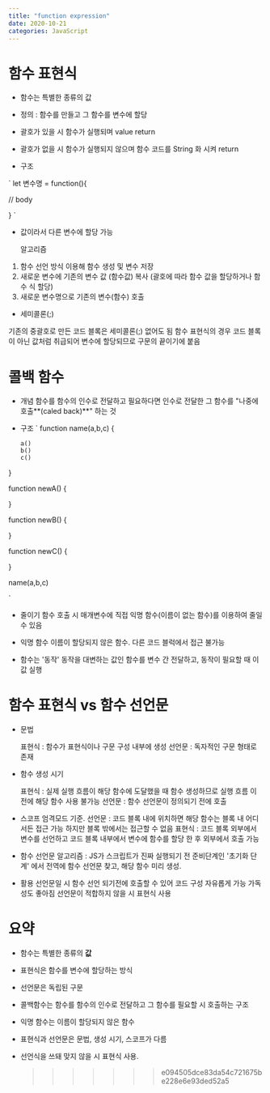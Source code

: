 ```yaml
---
title: "function expression"
date: 2020-10-21
categories: JavaScript
---
```


# 함수 표현식

- 함수는 특별한 종류의 값

- 정의 : 함수를 만들고 그 함수를 변수에 할당

- 괄호가 있을 시 함수가 실행되며 value return

- 괄호가 없을 시 함수가 실행되지 않으며 함수 코드를 String 화 시켜 return

- 구조

`
let 변수명 = function(){

// body

}
`

- 값이라서 다른 변수에 할당 가능

  알고리즘

1. 함수 선언 방식 이용해 함수 생성 및 변수 저장
2. 새로운 변수에 기존의 변수 값 (함수값) 복사 (괄호에 따라 함수 값을 할당하거나 함수 식 할당)
3. 새로운 변수명으로 기존의 변수(함수) 호출

- 세미콜론(;)

기존의 중괄호로 만든 코드 블록은 세미콜론(;) 없어도 됨
함수 표현식의 경우 코드 블록이 아닌 값처럼 취급되어 변수에 할당되므로 구문의 끝이기에 붙음

# 콜백 함수

- 개념
  함수를 함수의 인수로 전달하고 필요하다면 인수로 전달한 그 함수를 "나중에 호출**(caled back)**" 하는 것

- 구조
  `
  function name(a,b,c) {

      a()
      b()
      c()

}

function newA() {

}

function newB() {

}

function newC() {

}

name(a,b,c)

`

- 줄이기
  함수 호출 시 매개변수에 직접 익명 함수(이름이 없는 함수)를 이용하여 줄일 수 있음

- 익명 함수
  이름이 할당되지 않은 함수.
  다른 코드 블럭에서 접근 불가능

* 함수는 '동작'
  동작을 대변하는 값인 함수를 변수 간 전달하고, 동작이 필요할 때 이 값 실행

# 함수 표현식 vs 함수 선언문

- 문법

  표현식 : 함수가 표현식이나 구문 구성 내부에 생성
  선언문 : 독자적인 구문 형태로 존재

- 함수 생성 시기

  표현식 : 실제 실행 흐름이 해당 함수에 도달했을 때 함수 생성하므로 실행 흐름 이전에 해당 함수 사용 불가능
  선언문 : 함수 선언문이 정의되기 전에 호출

- 스코프
  엄격모드 기준.
  선언문 : 코드 블록 내에 위치하면 해당 함수는 블록 내 어디서든 접근 가능 하지만 블록 밖에서는 접근할 수 없음
  표현식 : 코드 블록 외부에서 변수를 선언하고 코드 블록 내부에서 변수에 함수를 할당 한 후 외부에서 호출 가능

* 함수 선언문 알고리즘 : JS가 스크립트가 진짜 실행되기 전 준비단계인 '초기화 단계' 에서 전역에 함수 선언문 찾고, 해당 함수 미리 생성.

* 활용
  선언문일 시 함수 선언 되기전에 호출할 수 있어 코드 구성 자유롭게 가능
  가독성도 좋아짐
  선언문이 적합하지 않을 시 표현식 사용

# 요약

- 함수는 특별한 종류의 **값**

- 표현식은 함수를 변수에 할당하는 방식

- 선언문은 독립된 구문

- 콜백함수는 함수를 함수의 인수로 전달하고 그 함수를 필요할 시 호출하는 구조

- 익명 함수는 이름이 할당되지 않은 함수

- 표현식과 선언문은 문법, 생성 시기, 스코프가 다름

- 선언식을 쓰돼 맞지 않을 시 표현식 사용.
  > > > > > > > e094505dce83da54c721675be228e6e93ded52a5
